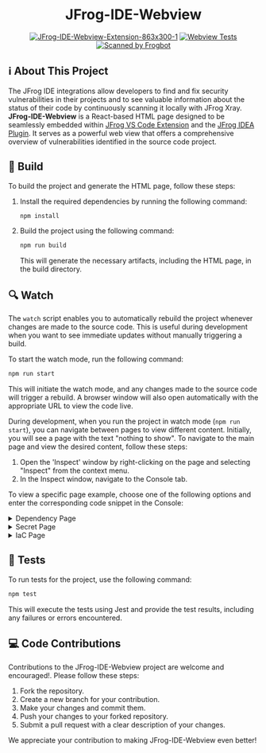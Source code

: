 <div align="center">

# JFrog-IDE-Webview

[![JFrog-IDE-Webview-Extension-863x300-1](/images/logo.png)](/images/logo.png)
[![Webview Tests](https://github.com/jfrog/jfrog-ide-webview/actions/workflows/test.yml/badge.svg?branch=main)](https://github.com/jfrog/jfrog-ide-webview/actions/workflows/test.yml)
[![Scanned by Frogbot](https://raw.github.com/jfrog/frogbot/master/images/frogbot-badge.svg)](https://github.com/jfrog/frogbot#readme)

</div>

## ℹ️ About This Project

The JFrog IDE integrations allow developers to find and fix security vulnerabilities in their projects and to see valuable information about the status of their code by continuously scanning it locally with JFrog Xray.\
**JFrog-IDE-Webview** is a React-based HTML page designed to be seamlessly embedded within [JFrog VS Code Extension](https://github.com/jfrog/jfrog-vscode-extension#readme) and the [JFrog IDEA Plugin](https://github.com/jfrog/jfrog-idea-plugin#readme). It serves as a powerful web view that offers a comprehensive overview of vulnerabilities identified in the source code project.

## 🚀 Build

To build the project and generate the HTML page, follow these steps:

1. Install the required dependencies by running the following command:

   ```bash
   npm install
   ```

2. Build the project using the following command:

   ```bash
   npm run build
   ```

   This will generate the necessary artifacts, including the HTML page, in the build directory.

## 🔍 Watch

The `watch` script enables you to automatically rebuild the project whenever changes are made to the source code. This is useful during development when you want to see immediate updates without manually triggering a build.

To start the watch mode, run the following command:

```bash
npm run start
```

This will initiate the watch mode, and any changes made to the source code will trigger a rebuild. A browser window will also open automatically with the appropriate URL to view the code live.

During development, when you run the project in watch mode (`npm run start`), you can navigate between pages to view different content. Initially, you will see a page with the text "nothing to show". To navigate to the main page and view the desired content, follow these steps:

1. Open the 'Inspect' window by right-clicking on the page and selecting "Inspect" from the context menu.
2. In the Inspect window, navigate to the Console tab.

To view a specific page example, choose one of the following options and enter the corresponding code snippet in the Console:

<details>

<summary>Dependency Page</summary>

````javascript
window.postMessage(
	{
		type: 'SHOW_PAGE',
		pageData: {
			id: '210300',
			pageType: 'DEPENDENCY',
			cve: {
				id: '71',
				cvssV2Score: '4.0',
				cvssV2Vector: 'CV:N/I:N/A:P',
				cvssV3Score: '6.5',
				cvssV3Vector: 'CVSS:3.1/A/A:H',
				applicableData: {
					isApplicable: true,
					searchTarget: 'searchTarget-text',
					evidence: [
						{
							reason: 'evidence',
							filePathEvidence: 'filePathEvidence',
							codeEvidence: 'codeEvidence'
						}
					]
				}
			},
			component: 'org.spre',
			fixedVersion: ['123'],
			componentType: 'Maven',
			version: '2.5.6',
			infectedVersion: ['(,4.36)', '[5.0.0,5.5)'],
			severity: 'Critical',
			edited: '2022-11-23T17:41:22Z',
			summary: 'Inicated user.',
			license: [
				{
					name: 'Apache-2.0'
				}
			],
			references: [
				{
					url: 'https://security.netapp.com/advisory/ntap-20220616-0003/'
				}
			],
			extendedInformation: {
				shortDescription: 'Insufficient remote attackers',
				fullDescription:
					'```[Spring](https://spring.io/) is_Text_OriebSocket.\r\n\r\nA network attacker can trigger an exception in S.withSockJS();\r\n  }\r\n}\r\n```',
				jfrogResearchSeverity: 'Critical',
				jfrogResearchSeverityReason: [
					{
						name: 'Exploitatesearch to determine the vulnerable attack vector.',
						description:
							'The Spring apppoint.\r\n\r\nExample of a vulnerable endpoint -\r\n```java\r\npublic void registerStompEndpoints(StompEndpointRegistry registry) {\r\n  registry.withSockJS();\r\n}\r\n```',
						isPositive: true
					}
				]
			},
			impactGraph: {
				root: {
					name: 'jfrog-idea-plugin',
					children: [
						{
							name: 'com.fasterxml.jackson.dataformat:jackson-dataformat-yaml:2.14.0',
							children: [
								{
									name: 'org.yaml:snakeyaml:1.33'
								}
							]
						}
					]
				},
				pathsCount: 5,
				pathsLimit: 1
			}
		}
	},
	'*'
)
````

</details>

<details>

<summary>Secret Page</summary>

```javascript
window.postMessage(
	{
		type: 'SHOW_PAGE',
		pageData: {
			header: 'SQL Injection',
			pageType: 'SECRETS',
			severity: 'Critical',
			location: 'EXP-1527-00001',
			description: '\n SQL injection \n    ',
			abbreviation: 'RES.KEY.API.ENCRYPT',
			finding: {
				snippet:
					'Lorem ipsum dolor sit amet, consectetur adipiscing elit, sed do eiusmod tempor incididunt ut labore et dolore magna aliqua. Ut enim ad minim veniam, quis nostrud ',
				meaning:
					'Lorem ipsum dolor sit amet, consectetur adipiscing elit, sed do eiusmod tempor incididunt ut labore et dolore magna aliqua. Ut enim ad minim veniam, quis nostrud ',
				happen:
					'Lorem ipsum dolor sit amet, consectetur adipiscing elit, sed do eiusmod tempor incididunt ut labore et dolore magna aliqua. Ut enim ad minim veniam, quis nostrud ',
				do: 'Lorem ipsum dolor sit amet, consectetur adipiscing elit, sed do eiusmod tempor incididunt ut labore et dolore magna aliqua. Ut enim ad minim veniam, quis nostrud '
			}
		}
	},
	'*'
)
```

</details>

<details>

<summary>IaC Page</summary>

```javascript
window.postMessage(
	{
		type: 'SHOW_PAGE',
		pageData: {
			header: 'SQL Injection',
			pageType: 'IAC',
			severity: 'Critical',
			id: 'EXP-1527-00001',
			abbreviation: 'RES.KEY.API.ENCRYPT',
			location: {
				file: '/Users/assafa/Documents/code/flask-webgoat/flask_webgoat/__init__.py',
				row: 14,
				column: 15
			},
			description:
				'\n SQL injection is a type of vulnerability that allows an attacker to execute arbitrary SQL\n    commands on a database.\n    This can allow the attacker to gain access to sensitive information, such as user credentials\n    or sensitive data, or to perform unauthorized actions, such as deleting or modifying data.\n\n    In this query we check if a user input can flow un-sanitized into the DB in order to do this.\n    ',
			finding: {
				snippet:
					'Lorem ipsum dolor sit amet, consectetur adipiscing elit, sed do eiusmod tempor incididunt ut labore et dolore magna aliqua. Ut enim ad minim veniam, quis nostrud exercitation ullamco laboris nisi ut aliquip ex ea commodo consequat. Duis aute irure dolor in reprehenderit in voluptate velit esse cillum dolore eu fugiat nulla pariatur. Excepteur sint occaecat cupidatat non proident, sunt in culpa qui officia deserunt mollit anim id est laborum.',
				meaning:
					'Lorem ipsum dolor sit amet, consectetur adipiscing elit, sed do eiusmod tempor incididunt ut labore et dolore magna aliqua. Ut enim ad minim veniam, quis nostrud exercitation ullamco laboris nisi ut aliquip ex ea commodo consequat. Duis aute irure dolor in reprehenderit in voluptate velit esse cillum dolore eu fugiat nulla pariatur. Excepteur sint occaecat cupidatat non proident, sunt in culpa qui officia deserunt mollit anim id est laborum.',
				happen:
					'Lorem ipsum dolor sit amet, consectetur adipiscing elit, sed do eiusmod tempor incididunt ut labore et dolore magna aliqua. Ut enim ad minim veniam, quis nostrud exercitation ullamco laboris nisi ut aliquip ex ea commodo consequat. Duis aute irure dolor in reprehenderit in voluptate velit esse cillum dolore eu fugiat nulla pariatur. Excepteur sint occaecat cupidatat non proident, sunt in culpa qui officia deserunt mollit anim id est laborum.',
				do: 'Lorem ipsum dolor sit amet, consectetur adipiscing elit, sed do eiusmod tempor incididunt ut labore et dolore magna aliqua. Ut enim ad minim veniam, quis nostrud exercitation ullamco laboris nisi ut aliquip ex ea commodo consequat. Duis aute irure dolor in reprehenderit in voluptate velit esse cillum dolore eu fugiat nulla pariatur. Excepteur sint occaecat cupidatat non proident, sunt in culpa qui officia deserunt mollit anim id est laborum.'
			}
		}
	},
	'*'
)
```

</details>

## 🧪 Tests

To run tests for the project, use the following command:

```bash
npm test
```

This will execute the tests using Jest and provide the test results, including any failures or errors encountered.

## 💻 Code Contributions

Contributions to the JFrog-IDE-Webview project are welcome and encouraged!.
Please follow these steps:

1. Fork the repository.
2. Create a new branch for your contribution.
3. Make your changes and commit them.
4. Push your changes to your forked repository.
5. Submit a pull request with a clear description of your changes.

We appreciate your contribution to making JFrog-IDE-Webview even better!
